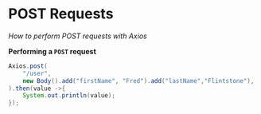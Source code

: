 # POST Requests

*How to perform POST requests with Axios*

**Performing a `POST` request**

```java
Axios.post(
	"/user",
	new Body().add("firstName", "Fred").add("lastName","Flintstone"),
).then(value ->{
	System.out.println(value);
});
```